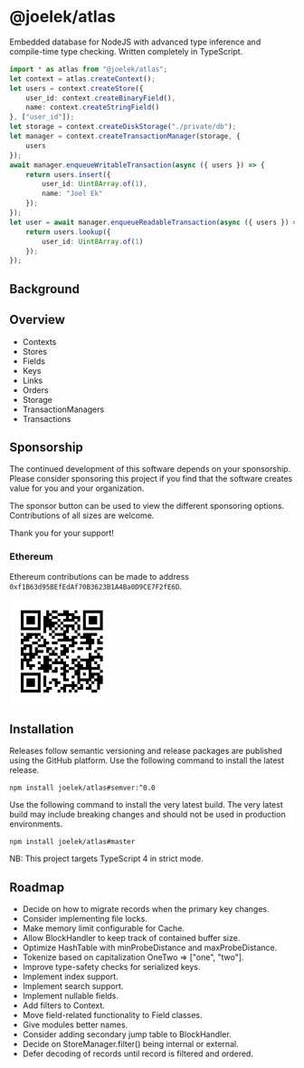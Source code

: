 # @joelek/atlas

Embedded database for NodeJS with advanced type inference and compile-time type checking. Written completely in TypeScript.

```ts
import * as atlas from "@joelek/atlas";
let context = atlas.createContext();
let users = context.createStore({
	user_id: context.createBinaryField(),
	name: context.createStringField()
}, ["user_id"]);
let storage = context.createDiskStorage("./private/db");
let manager = context.createTransactionManager(storage, {
	users
});
await manager.enqueueWritableTransaction(async ({ users }) => {
	return users.insert({
		user_id: Uint8Array.of(1),
		name: "Joel Ek"
	});
});
let user = await manager.enqueueReadableTransaction(async ({ users }) => {
	return users.lookup({
		user_id: Uint8Array.of(1)
	});
});
```

## Background

## Overview

* Contexts
* Stores
* Fields
* Keys
* Links
* Orders
* Storage
* TransactionManagers
* Transactions

## Sponsorship

The continued development of this software depends on your sponsorship. Please consider sponsoring this project if you find that the software creates value for you and your organization.

The sponsor button can be used to view the different sponsoring options. Contributions of all sizes are welcome.

Thank you for your support!

### Ethereum

Ethereum contributions can be made to address `0xf1B63d95BEfEdAf70B3623B1A4Ba0D9CE7F2fE6D`.

![](./eth.png)

## Installation

Releases follow semantic versioning and release packages are published using the GitHub platform. Use the following command to install the latest release.

```
npm install joelek/atlas#semver:^0.0
```

Use the following command to install the very latest build. The very latest build may include breaking changes and should not be used in production environments.

```
npm install joelek/atlas#master
```

NB: This project targets TypeScript 4 in strict mode.

## Roadmap

* Decide on how to migrate records when the primary key changes.
* Consider implementing file locks.
* Make memory limit configurable for Cache.
* Allow BlockHandler to keep track of contained buffer size.
* Optimize HashTable with minProbeDistance and maxProbeDistance.
* Tokenize based on capitalization OneTwo => ["one", "two"].
* Improve type-safety checks for serialized keys.
* Implement index support.
* Implement search support.
* Implement nullable fields.
* Add filters to Context.
* Move field-related functionality to Field classes.
* Give modules better names.
* Consider adding secondary jump table to BlockHandler.
* Decide on StoreManager.filter() being internal or external.
* Defer decoding of records until record is filtered and ordered.
